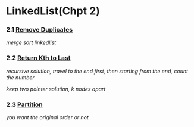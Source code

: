 # LinkedList(Chpt 2)

### 2.1 [Remove Duplicates](./removedupunsort.js)

*merge sort linkedlist*

### 2.2 [Return Kth to Last](./returnkthtolast.js)

*recursive solution, travel to the end first, then starting from the end, count the number*

*keep two pointer solution, k nodes apart*

### 2.3 [Partition](./partition.js)

*you want the original order or not*

